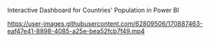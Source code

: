Interactive Dashboard for Countries' Population in Power BI

https://user-images.githubusercontent.com/62809506/170887463-eaf47e41-8898-4085-a25e-bea52fcb7f49.mp4

